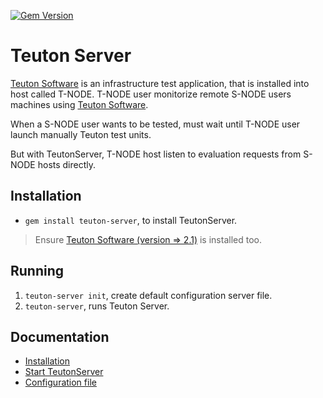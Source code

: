 [![Gem Version](https://badge.fury.io/rb/teuton-server.svg)](https://badge.fury.io/rb/teuton-server)

# Teuton Server

[Teuton Software](https://github.com/teuton-software/teuton) is an infrastructure test application, that is installed into host called T-NODE. T-NODE user monitorize remote S-NODE users machines using [Teuton Software](https://github.com/teuton-software/teuton).

When a S-NODE user wants to be tested, must wait until T-NODE user launch manually Teuton test units.

But with TeutonServer, T-NODE host listen to evaluation requests from S-NODE hosts directly.

## Installation

* `gem install teuton-server`, to install TeutonServer.

> Ensure [Teuton Software (version => 2.1)](https://github.com/teuton-software/teuton) is installed too.

## Running

1. `teuton-server init`, create default configuration server file.
1. `teuton-server`, runs Teuton Server.

## Documentation

* [Installation](docs/installation.md)
* [Start TeutonServer](docs/start.md)
* [Configuration file](docs/configfile.md)
